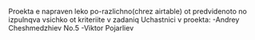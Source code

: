 Proekta e napraven leko po-razlichno(chrez airtable) ot predvidenoto no izpulnqva vsichko ot kriteriite v zadaniq 
Uchastnici v proekta: 
-Andrey Cheshmedzhiev No.5
-Viktor Pojarliev
